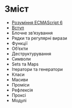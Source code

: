# Зміст

* [Рoзуміння ECMAScript 6](/README.md)
* [Вступ](/manuscript/00-Introduction.md)
* Блочне зв’язування
* Рядки та регулярні вирази
* Функції
* Об’єкти
* Деструктурування
* Символи
* Sets та Maps
* Ітератори та генератори
* Класи
* Масиви
* Проміси
* Рефлексія
* Проксі
* Модулі

